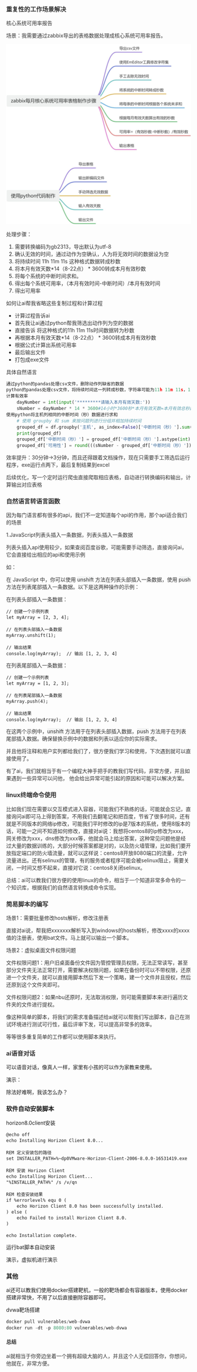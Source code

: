 ### <font style="color:rgb(51, 51, 51);">重复性的工作场景解决</font>
<font style="color:rgb(51, 51, 51);">核心系统可用率报告</font>

<font style="color:rgb(51, 51, 51);">场景：我需要通过zabbix导出的表格数据处理成核心系统可用率报告。</font>

![画板](../../images/1700463371645-1fbe72ee-62c4-4aae-88a1-15780a7a4108.jpeg)

<font style="color:rgb(51, 51, 51);">处理步骤：</font>

1. <font style="color:rgb(51, 51, 51);">需要转换编码为gb2313，导出默认为utf-8</font>
2. <font style="color:rgb(51, 51, 51);">确认无效的时间，通过动作为空确认，人为将无效时间的数据设为空</font>
3. <font style="color:rgb(51, 51, 51);">将持续时间 11h 11m 11s 这种格式数据转成秒数</font>
4. <font style="color:rgb(51, 51, 51);">将本月有效天数*14（8-22点） * 3600转成本月有效秒数</font>
5. <font style="color:rgb(51, 51, 51);">将每个系统的中断时间求和。</font>
6. <font style="color:rgb(51, 51, 51);">得出每个系统可用率，（本月有效时间-中断时间）/本月有效时间</font>
7. <font style="color:rgb(51, 51, 51);">得出可用率</font>

<font style="color:rgb(51, 51, 51);">如何让ai帮我省略这些复制过程和计算过程</font>

+ <font style="color:rgb(51, 51, 51);">计算过程告诉ai</font>
+ <font style="color:rgb(51, 51, 51);">首先我让ai通过python帮我筛选出动作列为空的数据</font>
+ <font style="color:rgb(51, 51, 51);">直接告诉 将这种格式的11h 11m 11s时间数据转为秒数</font>
+ <font style="color:rgb(51, 51, 51);">再根据本月有效天数*14（8-22点） * 3600转成本月有效秒数</font>
+ <font style="color:rgb(51, 51, 51);">根据公式计算出系统可用率</font>
+ <font style="color:rgb(51, 51, 51);">最后输出文件</font>
+ <font style="color:rgb(51, 51, 51);">打包成exe文件</font>

<font style="color:rgb(51, 51, 51);">具体自然语言</font>

```python
通过python的pandas处理csv文件，删除动作列缺省的数据
python的pandas处理csv文件，将持续时间这一列转成秒数，字符串可能为11h 11m 11s，11h 11s 和11m 11s，使用正则表达式
计算有效率
    dayNumber = int(input('*********请输入本月有效天数:'))
    sNumber = dayNumber * 14 * 3600#14小时*3600秒*本月有效天数=本月有效总秒数
使用python将主机列相同的中断时间（秒）数据进行求和
    # 使用 groupby 和 sum 来按问题列进行分组并相加持续时间
    grouped_df = df.groupby('主机', as_index=False)['中断时间（秒）'].sum()
    print(grouped_df)
    grouped_df['中断时间（秒）'] = grouped_df['中断时间（秒）'].astype(int)
    grouped_df['可用性'] = round(((sNumber - grouped_df['中断时间（秒）']) / sNumber),4)*100

```



<font style="color:rgb(51, 51, 51);">效率提升：30分钟->3分钟，而且还得跟着文档操作，现在只需要手工筛选后运行程序，exe运行点两下，最后复制结果到excel</font>

<font style="color:rgb(51, 51, 51);">后续优化，写一个定时运行爬虫直接爬取相应表格，自动进行转换编码和输出，计算输出对应表格</font>

### <font style="color:rgb(51, 51, 51);">自然语言转语言函数</font>
<font style="color:rgb(51, 51, 51);">因为每门语言都有很多的api，我们不一定知道每个api的作用，那个api适合我们的场景</font>

<font style="color:rgb(51, 51, 51);">1.JavaScript列表头插入一条数据，列表头插入一条数据</font>

<font style="color:rgb(51, 51, 51);">列表头插入api使用较少，如果查阅百度谷歌，可能需要手动筛选，直接询问ai，它会直接给出相应的api和使用示例</font>

<font style="color:rgb(51, 51, 51);">如：</font>

<font style="color:rgb(51, 51, 51);">在 JavaScript 中，你可以使用 </font><font style="color:rgb(51, 51, 51);background-color:rgb(243, 244, 244);">unshift</font><font style="color:rgb(51, 51, 51);"> 方法在列表头部插入一条数据，使用 </font><font style="color:rgb(51, 51, 51);background-color:rgb(243, 244, 244);">push</font><font style="color:rgb(51, 51, 51);"> 方法在列表尾部插入一条数据。以下是这两种操作的示例：</font>

<font style="color:rgb(51, 51, 51);">在列表头部插入一条数据：</font>

```plain
// 创建一个示例列表
let myArray = [2, 3, 4];

// 在列表头部插入一条数据
myArray.unshift(1);

// 输出结果
console.log(myArray);  // 输出 [1, 2, 3, 4]
```

<font style="color:rgb(51, 51, 51);">在列表尾部插入一条数据：</font>

```plain
// 创建一个示例列表
let myArray = [1, 2, 3];

// 在列表尾部插入一条数据
myArray.push(4);

// 输出结果
console.log(myArray);  // 输出 [1, 2, 3, 4]
```

<font style="color:rgb(51, 51, 51);">在这两个示例中，</font><font style="color:rgb(51, 51, 51);background-color:rgb(243, 244, 244);">unshift</font><font style="color:rgb(51, 51, 51);"> 方法用于在列表头部插入数据，</font><font style="color:rgb(51, 51, 51);background-color:rgb(243, 244, 244);">push</font><font style="color:rgb(51, 51, 51);"> 方法用于在列表尾部插入数据。确保替换示例中的数据和列表以适应你的实际需求。</font>

<font style="color:rgb(51, 51, 51);">并且他将注释和用户实列都给我们了，很方便我们学习和使用，下次遇到就可以直接使用了。</font>

<font style="color:rgb(51, 51, 51);">有了ai，我们就相当于有一个编程大神手把手的教我们写代码，非常方便，并且如果遇到一些异常可以问他， 他会给出异常可能引起的原因和可能可以解决方案。</font>

### <font style="color:rgb(51, 51, 51);">linux终端命令使用</font>
<font style="color:rgb(51, 51, 51);">比如我们现在需要以交互模式进入容器，可能我们不熟练的话，可能就会忘记，直接询问ai即可马上得到答案，不用我们去翻笔记和把百度，节省了很多时间，还有就是不同版本的网络ip修改，可能我们平时修改的ip是7版本的系统，使用8版本的话，可能一之间不知道如何修改，直接对ai说：我想将centos8的ip修改为xxx，网关修改为xxx，dns修改为xxx等，他就会马上给出答案，这种常见问题他是经过大量的数据训练的，大部分时候答案都是对的，以及防火墙管理，比如我们要开放指定端口的防火墙流量，就可以这样说：centos8开放8080端口的流量，允许流量进出。还有selinux的管理，有的服务或者程序可能会被selinux阻止，需要关闭，一时间又想不起来，直接对它说：centos8关闭selinux。</font>

<font style="color:rgb(51, 51, 51);">总结：ai可以教我们很方便的使用linux的命令，相当于一个知道非常多命令的一个知识库，根据我们的自然语言转换成命令实现。</font>

### <font style="color:rgb(51, 51, 51);">简易脚本的编写</font>
<font style="color:rgb(51, 51, 51);">场景1：需要批量修改hosts解析，修改注册表</font>

<font style="color:rgb(51, 51, 51);">直接对ai说，帮我把xxxxxxx解析写入到windows的hosts解析，修改xxxx的xxxx值的注册表，使用bat文件。马上就可以输出一个脚本。</font>

<font style="color:rgb(51, 51, 51);">场景2：虚拟桌面文件权限问题</font>

<font style="color:rgb(51, 51, 51);">文件权限问题1：用户旧桌面备份文件因为管控管理员权限，无法正常读写，甚至部分文件夹无法正常打开，需要解决权限问题，如果在备份时可以不带权限，还原进一个文件夹，就可以直接用脚本然后下发一个策略，建一个文件并且授权，然后还原到这个文件夹即可。</font>

<font style="color:rgb(51, 51, 51);">文件权限问题2：如果nbu还原时，无法取消权限，则可能需要脚本来进行遍历文件夹的文件进行提权。</font>

<font style="color:rgb(51, 51, 51);">像这种简单的脚本，将我们的需求准备描述给ai就可以帮我们写出脚本，自己在测试环境进行测试可行性，最后评审下发，可以提高非常多的效率。</font>

<font style="color:rgb(51, 51, 51);">等等很多重复简单的工作都可以使用脚本来执行。</font>

### <font style="color:rgb(51, 51, 51);">ai语音对话</font>
可以语音对话，像真人一样，家里有小孩的可以作为家教来使用。

演示：

除法好难啊，我该怎么办？

### 软件自动安装脚本
horizon8.0client安装

```plain
@echo off
echo Installing Horizon Client 8.0...

REM 定义安装包的路径
set INSTALLER_PATH=%~dp0VMware-Horizon-Client-2006-8.0.0-16531419.exe

REM 安装 Horizon Client
echo Installing Horizon Client...
"%INSTALLER_PATH%" /s /v/qn

REM 检查安装结果
if %errorlevel% equ 0 (
    echo Horizon Client 8.0 has been successfully installed.
) else (
    echo Failed to install Horizon Client 8.0.
)

echo Installation complete.
```

运行bat脚本自动安装

演示，虚拟机进行演示

### 其他
ai还可以教我们使用docker搭建靶机，一般的靶场都会有容器版本，使用docker搭建非常快，不用了以后直接删除容器即可。

dvwa靶场搭建

```python
docker pull vulnerables/web-dvwa
docker run -dt -p 8080:80 vulnerables/web-dvwa
```

#### <font style="color:rgb(51, 51, 51);">总结</font>
<font style="color:rgb(51, 51, 51);">ai就相当于你旁边坐着一个拥有超级大脑的人，并且这个人无偿回答你，你想问，他就在，非常方便。</font>


